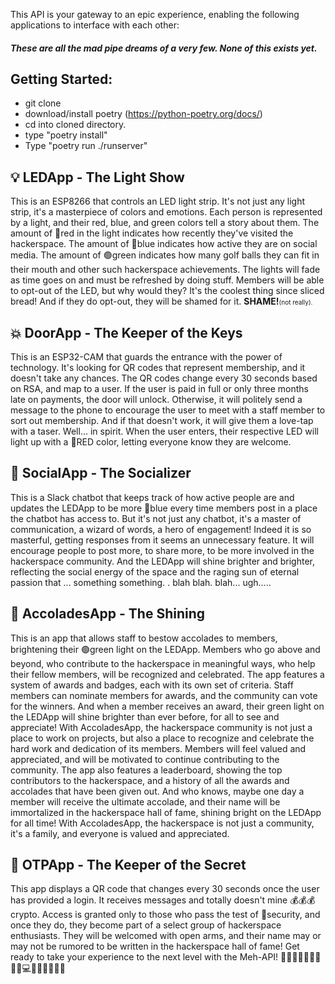 This API is your gateway to an epic experience, enabling the following applications to interface with each other:

##### These are all the mad pipe dreams of a very few. None of this exists yet.

## Getting Started:
*  git clone
*  download/install poetry (https://python-poetry.org/docs/)
*  cd into cloned directory.
*  type "poetry install"
*  Type "poetry run ./runserver"



## 💡 LEDApp - The Light Show

This is an ESP8266 that controls an LED light strip. It's not just any light strip, it's a masterpiece of colors and
emotions. Each person is represented by a light, and their red, blue, and green colors tell a story about them. The
amount of 🔴red in the light indicates how recently they've visited the hackerspace. The amount of 🔵blue indicates how
active they are on social media. The amount of 🟢green indicates how many golf balls they can fit in their mouth and
other such hackerspace achievements. The lights will fade as time goes on and must be refreshed by doing stuff. Members
will be able to opt-out of the LED, but why would they? It's the coolest thing since sliced bread! And if they do
opt-out, they will be shamed for it. **SHAME!**<span style="font-size: 10px;">(not really).</span>

## 💥 DoorApp - The Keeper of the Keys

This is an ESP32-CAM that guards the entrance with the power of technology. It's looking for QR codes that represent
membership, and it doesn't take any chances. The QR codes change every 30 seconds based on RSA, and map to a user. If
the user is paid in full or only three months late on payments, the door will unlock. Otherwise, it will politely send a
message to the phone to encourage the user to meet with a staff member to sort out membership. And if that doesn't work,
it will give them a love-tap with a taser. Well... in spirit. When the user enters, their respective LED will light up
with a 🔴RED color, letting everyone know they are welcome.

## 🤖 SocialApp - The Socializer

This is a Slack chatbot that keeps track of how active people are and updates the LEDApp to be more 🔵blue every time
members post in a place the chatbot has access to. But it's not just any chatbot, it's a master of communication, a
wizard of words, a hero of engagement! Indeed it is so masterful, getting responses from it seems an unnecessary
feature. It will encourage people to post more, to share more, to be more involved in the hackerspace community. And the
LEDApp will shine brighter and brighter, reflecting the social energy of the space and the raging sun of eternal passion
that ... something something. . blah blah. blah... ugh.....

## 🌟 AccoladesApp - The Shining

This is an app that allows staff to bestow accolades to members, brightening their 🟢green light on the LEDApp. Members
who go above and beyond, who contribute to the hackerspace in meaningful ways, who help their fellow members, will be
recognized and celebrated. The app features a system of awards and badges, each with its own set of criteria. Staff
members can nominate members for awards, and the community can vote for the winners. And when a member receives an
award, their green light on the LEDApp will shine brighter than ever before, for all to see and appreciate! With
AccoladesApp, the hackerspace community is not just a place to work on projects, but also a place to recognize and
celebrate the hard work and dedication of its members. Members will feel valued and appreciated, and will be motivated
to continue contributing to the community. The app also features a leaderboard, showing the top contributors to the
hackerspace, and a history of all the awards and accolades that have been given out. And who knows, maybe one day a
member will receive the ultimate accolade, and their name will be immortalized in the hackerspace hall of fame, shining
bright on the LEDApp for all time! With AccoladesApp, the hackerspace is not just a community, it's a family, and
everyone is valued and appreciated.

## 🔑 OTPApp - The Keeper of the Secret

This app displays a QR code that changes every 30 seconds once the user has provided a login. It receives messages and
totally doesn't mine 💰💰💰 crypto. Access is granted only to those who pass the test of 🔐security, and once they do,
they become part of a select group of hackerspace enthusiasts. They will be welcomed with open arms, and their name may
or may not be rumored to be written in the hackerspace hall of fame!
Get ready to take your experience to the next level with the Meh-API! 🚀🌟✨🎉👏🏼🔥💪🏼💻👨🏽‍💻👩🏻‍💻

